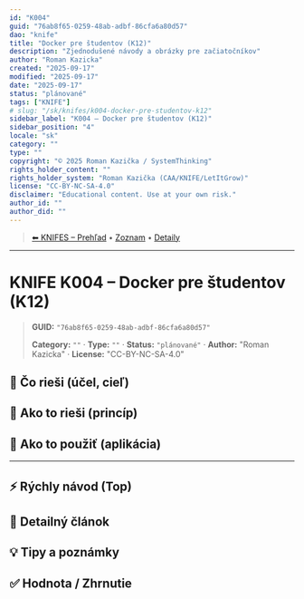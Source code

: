 ```yaml
---
id: "K004"
guid: "76ab8f65-0259-48ab-adbf-86cfa6a80d57"
dao: "knife"
title: "Docker pre študentov (K12)"
description: "Zjednodušené návody a obrázky pre začiatočníkov"
author: "Roman Kazicka"
created: "2025-09-17"
modified: "2025-09-17"
date: "2025-09-17"
status: "plánované"
tags: ["KNIFE"]
# slug: "/sk/knifes/k004-docker-pre-studentov-k12"
sidebar_label: "K004 – Docker pre študentov (K12)"
sidebar_position: "4"
locale: "sk"
category: ""
type: ""
copyright: "© 2025 Roman Kazička / SystemThinking"
rights_holder_content: ""
rights_holder_system: "Roman Kazička (CAA/KNIFE/LetItGrow)"
license: "CC-BY-NC-SA-4.0"
disclaimer: "Educational content. Use at your own risk."
author_id: ""
author_did: ""
---
```

<!-- body:start -->

<!-- nav:knifes -->
> [⬅ KNIFES – Prehľad](../overview.md) • [Zoznam](../KNIFE_Overview_List.md) • [Detaily](../KNIFE_Overview_Details.md)
---
# KNIFE K004 – Docker pre študentov (K12)
<!-- fm-visible: start -->

> **GUID:** `"76ab8f65-0259-48ab-adbf-86cfa6a80d57"`
>   
> **Category:** `""` · **Type:** `""` · **Status:** `"plánované"` · **Author:** "Roman Kazicka" · **License:** "CC-BY-NC-SA-4.0"
<!-- fm-visible: end -->


## 🎯 Čo rieši (účel, cieľ)

## 🧩 Ako to rieši (princíp)

## 🧪 Ako to použiť (aplikácia)

---

## ⚡ Rýchly návod (Top)

## 📜 Detailný článok

## 💡 Tipy a poznámky

## ✅ Hodnota / Zhrnutie

